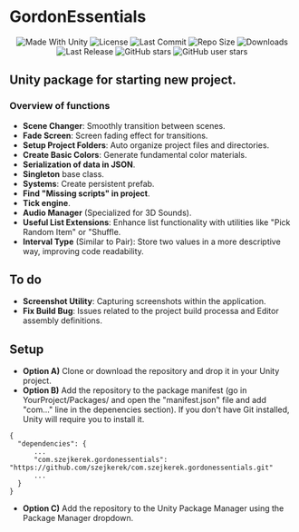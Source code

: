 # GordonEssentials
<p align="center">
  <a>
    <img alt="Made With Unity" src="https://img.shields.io/badge/made%20with-Unity-57b9d3.svg?logo=Unity">
  </a>
  <a>
  <img alt="License" src="https://img.shields.io/github/license/szejkerek/com.szejkerek.gordonessentials?logo=github">
  </a>
  <a>
    <img alt="Last Commit" src="https://img.shields.io/github/last-commit/szejkerek/com.szejkerek.gordonessentials?logo=Mapbox&color=orange">
  </a>
  <a>
    <img alt="Repo Size" src="https://img.shields.io/github/repo-size/szejkerek/com.szejkerek.gordonessentials?logo=VirtualBox">
  </a>
  <a>
    <img alt="Downloads" src="https://img.shields.io/github/downloads/szejkerek/com.szejkerek.gordonessentials/total?color=brightgreen">
  </a>
  <a>
    <img alt="Last Release" src="https://img.shields.io/github/v/release/szejkerek/com.szejkerek.gordonessentials?include_prereleases&logo=Dropbox&color=yellow">
  </a>
  <a>
    <img alt="GitHub stars" src="https://img.shields.io/github/stars/szejkerek/com.szejkerek.gordonessentials?branch=main&label=Stars&logo=GitHub&logoColor=ffffff&labelColor=282828&color=informational&style=flat">
  </a>
  <a>
    <img alt="GitHub user stars" src="https://img.shields.io/github/stars/szejkerek?affiliations=OWNER&branch=main&label=User%20Stars&logo=GitHub&logoColor=ffffff&labelColor=282828&color=informational&style=flat">
  </a>
</p>

## Unity package for starting new project.

### Overview of functions
- **Scene Changer**: Smoothly transition between scenes.
- **Fade Screen**: Screen fading effect for transitions.
- **Setup Project Folders**: Auto organize project files and directories.
- **Create Basic Colors**: Generate fundamental color materials.
- **Serialization of data in JSON**.
- **Singleton** base class.
- **Systems**: Create persistent prefab.
- **Find "Missing scripts" in project**.
- **Tick engine**.
- **Audio Manager** (Specialized for 3D Sounds).
- **Useful List Extensions**: Enhance list functionality with utilities like "Pick Random Item" or "Shuffle.
- **Interval Type** (Similar to Pair): Store two values in a more descriptive way, improving code readability.

## To do
- **Screenshot Utility**: Capturing screenshots within the application.
- **Fix Build Bug**: Issues related to the project build processa and Editor assembly definitions.

## Setup
- **Option A)** Clone or download the repository and drop it in your Unity project.
- **Option B)** Add the repository to the package manifest (go in YourProject/Packages/ and open the "manifest.json" file and add "com..." line in the depenencies section). If you don't have Git installed, Unity will require you to install it.
```
{
  "dependencies": {
      ...
      "com.szejkerek.gordonessentials": "https://github.com/szejkerek/com.szejkerek.gordonessentials.git"
      ...
  }
}
```
- **Option C)** Add the repository to the Unity Package Manager using the Package Manager dropdown.
